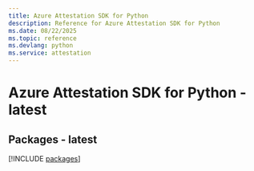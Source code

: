 ```yaml
---
title: Azure Attestation SDK for Python
description: Reference for Azure Attestation SDK for Python
ms.date: 08/22/2025
ms.topic: reference
ms.devlang: python
ms.service: attestation
---
```

# Azure Attestation SDK for Python - latest
## Packages - latest
[!INCLUDE [packages](attestation-index.md)]